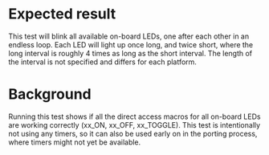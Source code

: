 Expected result
===============
This test will blink all available on-board LEDs, one after each other in an
endless loop. Each LED will light up once long, and twice short, where the long
interval is roughly 4 times as long as the short interval. The length of the
interval is not specified and differs for each platform.

Background
==========
Running this test shows if all the direct access macros for all on-board LEDs
are working correctly (xx_ON, xx_OFF, xx_TOGGLE). This test is intentionally not
using any timers, so it can also be used early on in the porting process, where
timers might not yet be available.
